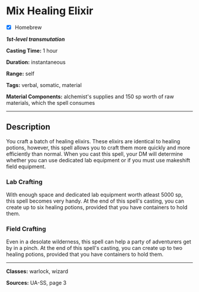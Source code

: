 # Mix Healing Elixir

- [x] Homebrew

***1st-level transmutation***

**Casting Time:** 1 hour

**Duration:** instantaneous

**Range:** self

**Tags:** verbal, somatic, material

**Material Components:** alchemist's supplies and 150 sp worth of raw materials, which the spell consumes

---

## Description
You craft a batch of healing elixirs.
These elixirs are identical to healing potions, however, this spell allows you to craft them more quickly and more efficiently than normal.
When you cast this spell, your DM will determine whether you can use dedicated lab equipment or if you must use makeshift field equipment.

### Lab Crafting
With enough space and dedicated lab equipment worth atleast 5000 sp, this spell becomes very handy.
At the end of this spell's casting, you can create up to six healing potions, provided that you have containers to hold them.

### Field Crafting
Even in a desolate wilderness, this spell can help a party of adventurers get by in a pinch.
At the end of this spell's casting, you can create up to two healing potions, provided that you have containers to hold them.

---

**Classes:** warlock, wizard

**Sources:** UA-SS, page 3

<!-- QA Pass Needed -->
